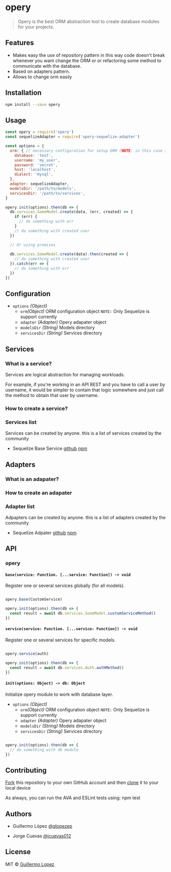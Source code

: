 # opery

> Opery is the best ORM abstraction tool to create database modules for your projects.

## Features

* Makes easy the use of repository pattern in this way code doesn't break whenever you      want change the ORM or or refactoring some method to communicate with the database. 
* Based on adapters pattern.
* Allows to change orm easily

## Installation 

```bash
npm install --save opery
```

## Usage

```js
const opery = require('opery')
const sequelizeAdapter = require('opery-sequelize-adapter')

const options = {
  orm: { // necessary configuration for setup ORM (NOTE: in this case sequelize).
    database: 'test',
    username: 'my_user',
    password: 'secret',
    host: 'localhost',
    dialect: 'mysql',
  },
  adapter: sequelizeAdapter,
  modelsDir: '/path/to/models',
  servicesDir: '/path/to/services',
}

opery.init(options).then(db => {
  db.services.SomeModel.create(data, (err, created) => {
    if (err) {
      // do something with err
    }
    // do something with created user
  })

  // Or using promises
  
  db.services.SomeModel.create(data).then(created => {
    // do something with created user
  }).catch(err => {
    // do something with err
  })
})
```

## Configuration
- `options` _(Object)_
  - `orm`_(Object)_ ORM configuration object `NOTE:` Only Sequelize is support currently
  - `adapter` _(Adapter)_ Opery adapater object
  - `modelsDir` _(String)_ Models directory
  - `servicesDir` _(String)_ Services directory

## Services

### What is a service?

Services are logical abstraction for managing workloads.

For example, if you're working in an API REST and you have to call a user by username, it would be simpler to contain that logic somewhere and just call the method to obtain that user by username.

### How to create a service?

### Services list

Services can be created by anyone. 
this is a list of services created by the community

- Sequelize Base Service 
    [github](https://github.com/glopezep/opery-sequelize-base-service)
    [npm](https://www.npmjs.com/package/opery-sequelize-base-service)

## Adapters

### What is an adapater?

### How to create an adapater

### Adapter list

Adpapters can be created by anyone. 
this is a list of adapters created by the community

- Sequelize Adpater 
    [github](https://github.com/glopezep/opery-sequelize-adapater)
    [npm](https://www.npmjs.com/package/opery-sequelize-adapter)

## API

### opery

#### `base(service: Function. [...service: Function]) -> void`

Register one or several services globally (for all models).

```js

opery.base(CustomService)

opery.init(options).then(db => {
  const result = await db.services.SomeModel.customServiceMethod()
})

```

#### `service(service: Function. [...service: Function]) -> void`

Register one or several services for specific models.

```js

opery.service(auth)

opery.init(options).then(db => {
  const result = await db.services.Auth.authMethod()
})

```

#### `init(options: Object) -> db: Object`

Initialize opery module to work with database layer.

- `options` _(Object)_
  - `orm`_(Object)_ ORM configuration object `NOTE:` Only Sequelize is support currently
  - `adapter` _(Adapter)_ Opery adapater object
  - `modelsDir` _(String)_ Models directory
  - `servicesDir` _(String)_ Services directory

```js

opery.init(options).then(db => {
  // do something with db module
})

```

## Contributing

[Fork](https://help.github.com/articles/fork-a-repo/) this repository to your own GitHub account and then [clone](https://help.github.com/articles/cloning-a-repository/) it to your local device

As always, you can run the AVA and ESLint tests using: npm test

## Authors

- Guillermo López [@glopezep](http://www.guillermolopez.net)

- Jorge Cuevas [@jcuevas012](https://github.com/jcuevas012)

## License

MIT © [Guillermo Lopez](http://www.guillermolopez.net)